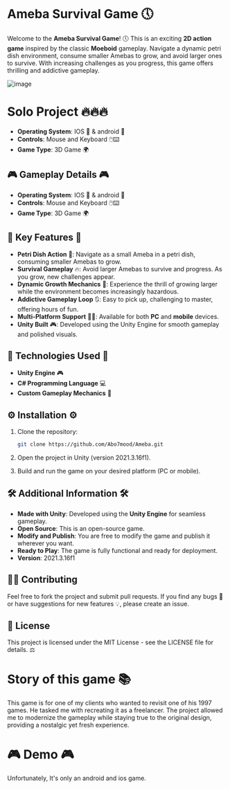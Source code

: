 # Ameba Survival Game 🕔

Welcome to the **Ameba Survival Game**! 🕔 This is an exciting **2D action game** inspired by the classic **Moeboid** gameplay. Navigate a dynamic petri dish environment, consume smaller Amebas to grow, and avoid larger ones to survive. With increasing challenges as you progress, this game offers thrilling and addictive gameplay.

![image](https://github.com/user-attachments/assets/d4c5acbd-7b27-4012-9f7f-39df6cc29485)

# Solo Project 🔥🔥🔥

- **Operating System**:  IOS 📱 & android 📱
- **Controls**: Mouse and Keyboard 🖱️⌨️
- **Game Type**: 3D Game 🌍
## 🎮 Gameplay Details 🎮

- **Operating System**:  IOS 📱 & android 📱
- **Controls**: Mouse and Keyboard 🖱️⌨️
- **Game Type**: 3D Game 🌍
## 🌟 Key Features 🌟

- **Petri Dish Action** 🌊: Navigate as a small Ameba in a petri dish, consuming smaller Amebas to grow.
- **Survival Gameplay** 🔥: Avoid larger Amebas to survive and progress. As you grow, new challenges appear.
- **Dynamic Growth Mechanics** 🌈: Experience the thrill of growing larger while the environment becomes increasingly hazardous.
- **Addictive Gameplay Loop** 🔃: Easy to pick up, challenging to master, offering hours of fun.
- **Multi-Platform Support** 📱️‍🔤: Available for both **PC** and **mobile** devices.
- **Unity Built** 🎮: Developed using the Unity Engine for smooth gameplay and polished visuals.

## 🔧 Technologies Used 🔧

- **Unity Engine** 🎮
- **C# Programming Language** 💻
- **Custom Gameplay Mechanics** 🌈

## ⚙️ Installation ⚙️

1. Clone the repository:

   ```bash
   git clone https://github.com/Abo7mood/Ameba.git
   ```

2. Open the project in Unity (version 2021.3.16f1).

3. Build and run the game on your desired platform (PC or mobile).

## 🛠️ Additional Information 🛠️

- **Made with Unity**: Developed using the **Unity Engine** for seamless gameplay.
- **Open Source**: This is an open-source game.
- **Modify and Publish**: You are free to modify the game and publish it wherever you want.
- **Ready to Play**: The game is fully functional and ready for deployment.
- **Version**: 2021.3.16f1

## 🧑‍🧱 Contributing

Feel free to fork the project and submit pull requests. If you find any bugs 🐞 or have suggestions for new features 💡, please create an issue.

## 📜 License

This project is licensed under the MIT License - see the LICENSE file for details. ⚖️

# Story of this game 📚

This game is for one of my clients who wanted to revisit one of his 1997 games. He tasked me with recreating it as a freelancer. The project allowed me to modernize the gameplay while staying true to the original design, providing a nostalgic yet fresh experience.

# 🎮 Demo 🎮

Unfortunately, It's only an android and ios game.
